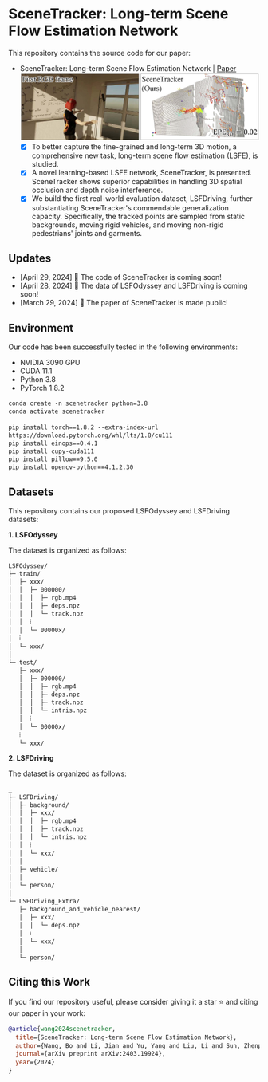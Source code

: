 # SceneTracker: Long-term Scene Flow Estimation Network
This repository contains the source code for our paper:
- SceneTracker: Long-term Scene Flow Estimation Network | [Paper](https://arxiv.org/pdf/2403.19924.pdf)
  <img src="./asset/github-demo-2024_0516.jpg" width="800"/>
  <!-- <img src="./asset/odyssey_test-24_0424.jpg" width="800"/> -->
  <!-- <img src="./asset/metric_3d.png" width="800"/> -->
  <!-- <img src="./asset/driving-2024_0506.jpg" width="800"/> -->
  - [x] To better capture the fine-grained and long-term 3D motion, a comprehensive new task, long-term scene flow estimation (LSFE), is studied.
  - [x] A novel learning-based LSFE network, SceneTracker, is presented. SceneTracker shows superior capabilities in handling 3D spatial occlusion and depth noise interference.
  - [x] We build the first real-world evaluation dataset, LSFDriving, further substantiating SceneTracker's commendable generalization capacity. Specifically, the tracked points are sampled from static backgrounds, moving rigid vehicles, and moving non-rigid pedestrians' joints and garments.  

## Updates
- [April 29, 2024] 📣 The code of SceneTracker is coming soon!
- [April 28, 2024] 📣 The data of LSFOdyssey and LSFDriving is coming soon!
- [March 29, 2024] 📣 The paper of SceneTracker is made public!

## Environment

Our code has been successfully tested in the following environments:

* NVIDIA 3090 GPU
* CUDA 11.1
* Python 3.8
* PyTorch 1.8.2

```
conda create -n scenetracker python=3.8
conda activate scenetracker

pip install torch==1.8.2 --extra-index-url https://download.pytorch.org/whl/lts/1.8/cu111
pip install einops==0.4.1
pip install cupy-cuda111
pip install pillow==9.5.0
pip install opencv-python==4.1.2.30
```

## Datasets

This repository contains our proposed LSFOdyssey and LSFDriving datasets:

**1. LSFOdyssey**

The dataset is organized as follows:

```text
LSFOdyssey/
├─ train/
│  ├─ xxx/
│  │  ├─ 000000/
│  │  │  ├─ rgb.mp4
│  │  │  ├─ deps.npz
│  │  │  └─ track.npz
│  │  ⁞
│  │  └─ 00000x/
│  ⁞
│  └─ xxx/
│
└─ test/
   ├─ xxx/
   │  ├─ 000000/
   │  │  ├─ rgb.mp4
   │  │  ├─ deps.npz
   │  │  ├─ track.npz
   │  │  └─ intris.npz
   │  ⁞
   │  └─ 00000x/
   ⁞
   └─ xxx/
```

**2. LSFDriving**

The dataset is organized as follows:

```text
_
├─ LSFDriving/
│  ├─ background/
│  │  ├─ xxx/
│  │  │  ├─ rgb.mp4
│  │  │  ├─ track.npz
│  │  │  └─ intris.npz
│  │  ⁞
│  │  └─ xxx/
│  │
│  ├─ vehicle/
│  │
│  └─ person/
│
└─ LSFDriving_Extra/
   ├─ background_and_vehicle_nearest/
   │  ├─ xxx/
   │  │  └─ deps.npz
   │  ⁞
   │  └─ xxx/
   │
   └─ person/
```

## Citing this Work

If you find our repository useful, please consider giving it a star ⭐ and citing our paper in your work:

```bibtex
@article{wang2024scenetracker,
  title={SceneTracker: Long-term Scene Flow Estimation Network},
  author={Wang, Bo and Li, Jian and Yu, Yang and Liu, Li and Sun, Zhenping and Hu, Dewen},
  journal={arXiv preprint arXiv:2403.19924},
  year={2024}
}
```
